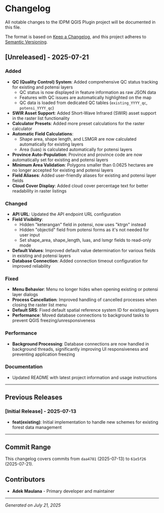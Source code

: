 # Changelog

All notable changes to the IDPM QGIS Plugin project will be documented in this file.

The format is based on [Keep a Changelog](https://keepachangelog.com/en/1.0.0/),
and this project adheres to [Semantic Versioning](https://semver.org/spec/v2.0.0.html).

## [Unreleased] - 2025-07-21

### Added

- **QC (Quality Control) System**: Added comprehensive QC status tracking for existing and potensi layers
  - QC status is now displayed in feature information as raw JSON data
  - Features with QC issues are automatically highlighted on the map
  - QC data is loaded from dedicated QC tables (`existing_YYYY_qc`, `potensi_YYYY_qc`)
- **SWIR Asset Support**: Added Short-Wave Infrared (SWIR) asset support in the raster list functionality
- **Calculator Presets**: Added more preset calculations for the raster calculator
- **Automatic Field Calculations**:
  - Shape area, shape length, and LSMGR are now calculated automatically for existing layers
  - Area (luas) is calculated automatically for potensi layers
- **Province Auto-Population**: Province and province code are now automatically set for existing and potensi layers
- **Minimum Area Validation**: Polygons smaller than 0.0625 hectares are no longer accepted for existing and potensi layers
- **Field Aliases**: Added user-friendly aliases for existing and potensi layer fields
- **Cloud Cover Display**: Added cloud cover percentage text for better readability in raster listings

### Changed

- **API URL**: Updated the API endpoint URL configuration
- **Field Visibility**:
  - Hidden "keterangan" field in potensi, now uses "ktrgn" instead
  - Hidden "objectid" field from potensi forms as it's not needed for user input
  - Set shape_area, shape_length, luas, and lsmgr fields to read-only mode
- **Default Values**: Improved default value determination for various fields in existing and potensi layers
- **Database Connection**: Added connection timeout configuration for improved reliability

### Fixed

- **Menu Behavior**: Menu no longer hides when opening existing or potensi layer dialogs
- **Process Cancellation**: Improved handling of cancelled processes when closing the raster list menu
- **Default SRS**: Fixed default spatial reference system ID for existing layers
- **Performance**: Moved database connections to background tasks to prevent QGIS freezing/unresponsiveness

### Performance

- **Background Processing**: Database connections are now handled in background threads, significantly improving UI responsiveness and preventing application freezing

### Documentation

- Updated README with latest project information and usage instructions

---

## Previous Releases

### [Initial Release] - 2025-07-13

- **feat(existing)**: Initial implementation to handle new schemes for existing forest data management

---

## Commit Range

This changelog covers commits from `daa4781` (2025-07-13) to `61e5f26` (2025-07-21).

## Contributors

- **Adek Maulana** - Primary developer and maintainer

---

_Generated on July 21, 2025_
